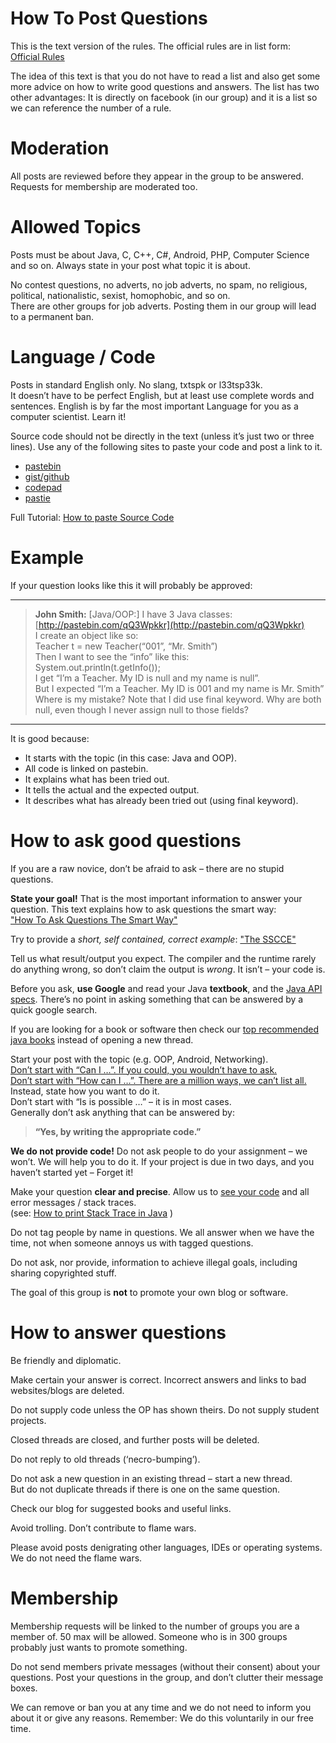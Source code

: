 ﻿# How To Post Questions

This is the text version of the rules. The official rules are in list form:  
[Official Rules](./Rules.md)

The idea of this text is that you do not have to read a list and also get some more advice on how to write good questions and answers. The list has two other advantages: It is directly on facebook (in our group) and it is a list so we can reference the number of a rule.

# Moderation

All posts are reviewed before they appear in the group to be answered. Requests for membership are moderated too.

# Allowed Topics

Posts must be about Java, C, C++, C#, Android, PHP, Computer Science and so on. Always state in your post what topic it is about.

No contest questions, no adverts, no job adverts, no spam, no religious, political, nationalistic, sexist, homophobic, and so on.  
There are other groups for job adverts. Posting them in our group will lead to a permanent ban.

# Language / Code

Posts in standard English only. No slang, txtspk or l33tsp33k.  
It doesn’t have to be perfect English, but at least use complete words and sentences. English is by far the most important Language for you as a computer scientist. Learn it!

Source code should not be directly in the text (unless it’s just two or three lines). Use any of the following sites to paste your code and post a link to it.

*   [pastebin](https://pastebin.com/)
*   [gist/github](https://gist.github.com/)
*   [codepad](https://www.codepad.org/)
*   [pastie](http://pastie.org/)

Full Tutorial: [How to paste Source Code](http://java-queries.rhcloud.com/how-to-paste-source-code/)

# Example

If your question looks like this it will probably be approved:

* * *

> **John Smith:** [Java/OOP:] I have 3 Java classes: [http://pastebin.com/qQ3Wpkkr](http://pastebin.com/qQ3Wpkkr)  
> I create an object like so:  
> Teacher t = new Teacher(“001”, “Mr. Smith”)  
> Then I want to see the “info” like this:  
> System.out.println(t.getInfo());  
> I get “I’m a Teacher. My ID is null and my name is null”.  
> But I expected “I’m a Teacher. My ID is 001 and my name is Mr. Smith”  
> Where is my mistake? Note that I did use final keyword. Why are both null, even though I never assign null to those fields?

* * *

It is good because:

*   It starts with the topic (in this case: Java and OOP).
*   All code is linked on pastebin.
*   It explains what has been tried out.
*   It tells the actual and the expected output.
*   It describes what has already been tried out (using final keyword).

# How to ask good questions

If you are a raw novice, don’t be afraid to ask – there are no stupid questions.

**State your goal!** That is the most important information to answer your question. This text explains how to ask questions the smart way:  
["How To Ask Questions The Smart Way"](http://www.catb.org/esr/faqs/smart-questions.html)

Try to provide a _short, self contained, correct example_: ["The SSCCE"](http://sscce.org/)

Tell us what result/output you expect. The compiler and the runtime rarely do anything wrong, so don’t claim the output is _wrong_. It isn’t – your code is.

Before you ask, **use Google** and read your Java **textbook**, and the [Java API specs](http://docs.oracle.com/javase/8/docs/api/ "Java™ Platform, Standard Edition 8 API Specification"). There’s no point in asking something that can be answered by a quick google search.

If you are looking for a book or software then check our [top recommended java books](../Books/Recommended_Books.md "Top Recommended Java Books") instead of opening a new thread.

Start your post with the topic (e.g. OOP, Android, Networking).  
[Don’t start with “Can I …”. If you could, you wouldn’t have to ask.](http://java-queries.rhcloud.com/can-i/ "Can I …?")  
[Don’t start with “How can I …”. There are a million ways, we can’t list all.](http://java-queries.rhcloud.com/how-can-i/ "How can I … ?") Instead, state how you want to do it.  
Don’t start with “Is is possible …” – it is in most cases.  
Generally don’t ask anything that can be answered by:  

> **“Yes, by writing the appropriate code.”**

**We do not provide code!** Do not ask people to do your assignment – we won’t. We will help you to do it. If your project is due in two days, and you haven’t started yet – Forget it!

Make your question **clear and precise**. Allow us to [see your code](http://java-queries.rhcloud.com/how-to-paste-source-code/ "How to paste Source Code") and all error messages / stack traces.  
(see: [How to print Stack Trace in Java](http://java-queries.rhcloud.com/stack-trace/ "How to print Stack Trace in Java") )

Do not tag people by name in questions. We all answer when we have the time, not when someone annoys us with tagged questions.

Do not ask, nor provide, information to achieve illegal goals, including sharing copyrighted stuff.

The goal of this group is **not** to promote your own blog or software.

# How to answer questions

Be friendly and diplomatic.

Make certain your answer is correct. Incorrect answers and links to bad websites/blogs are deleted.

Do not supply code unless the OP has shown theirs. Do not supply student projects.

Closed threads are closed, and further posts will be deleted.

Do not reply to old threads (‘necro-bumping’).

Do not ask a new question in an existing thread – start a new thread.  
But do not duplicate threads if there is one on the same question.

Check our blog for suggested books and useful links.

Avoid trolling. Don’t contribute to flame wars.

Please avoid posts denigrating other languages, IDEs or operating systems. We do not need the flame wars.

# Membership

Membership requests will be linked to the number of groups you are a member of. 50 max will be allowed. Someone who is in 300 groups probably just wants to promote something.

Do not send members private messages (without their consent) about your questions. Post your questions in the group, and don’t clutter their message boxes.

We can remove or ban you at any time and we do not need to inform you about it or give any reasons. Remember: We do this voluntarily in our free time.